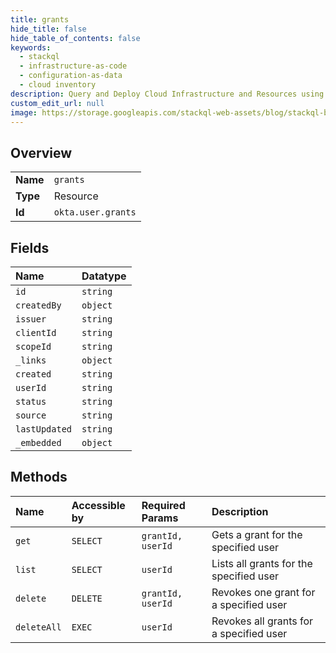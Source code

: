 ```yaml
---
title: grants
hide_title: false
hide_table_of_contents: false
keywords:
  - stackql
  - infrastructure-as-code
  - configuration-as-data
  - cloud inventory
description: Query and Deploy Cloud Infrastructure and Resources using SQL
custom_edit_url: null
image: https://storage.googleapis.com/stackql-web-assets/blog/stackql-blog-post-featured-image.png
---
```

  
    

## Overview
<table><tbody>
<tr><td><b>Name</b></td><td><code>grants</code></td></tr>
<tr><td><b>Type</b></td><td>Resource</td></tr>
<tr><td><b>Id</b></td><td><code>okta.user.grants</code></td></tr>
</tbody></table>

## Fields
| Name | Datatype |
|:-----|:---------|
| `id` | `string` |
| `createdBy` | `object` |
| `issuer` | `string` |
| `clientId` | `string` |
| `scopeId` | `string` |
| `_links` | `object` |
| `created` | `string` |
| `userId` | `string` |
| `status` | `string` |
| `source` | `string` |
| `lastUpdated` | `string` |
| `_embedded` | `object` |
## Methods
| Name | Accessible by | Required Params | Description |
|:-----|:--------------|:----------------|:------------|
| `get` | `SELECT` | `grantId, userId` | Gets a grant for the specified user |
| `list` | `SELECT` | `userId` | Lists all grants for the specified user |
| `delete` | `DELETE` | `grantId, userId` | Revokes one grant for a specified user |
| `deleteAll` | `EXEC` | `userId` | Revokes all grants for a specified user |
